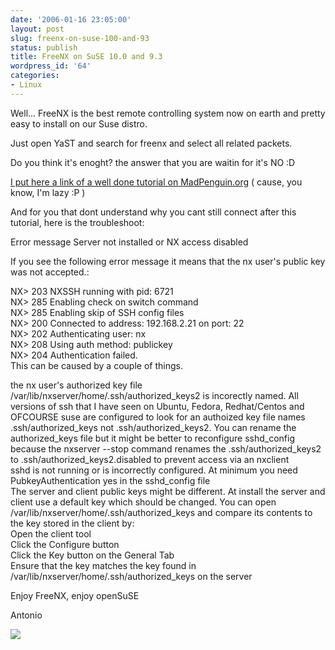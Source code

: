 ```yaml
---
date: '2006-01-16 23:05:00'
layout: post
slug: freenx-on-suse-100-and-93
status: publish
title: FreeNX on SuSE 10.0 and 9.3
wordpress_id: '64'
categories:
- Linux
---
```


Well... FreeNX is the best remote controlling system now on earth and pretty easy to install on our Suse distro.  
  
Just open YaST and search for freenx and select all related packets.  
  
Do you think it's enoght? the answer that you are waitin for it's NO :D  
  
[I put here a link of a well done tutorial on MadPenguin.org](http://madpenguin.org/cms/index.php/?m=show&id=5755&page=1) ( cause, you know, I'm lazy :P )  
  
And for you that dont understand why you cant still connect after this tutorial, here is the troubleshoot:  
  
Error message Server not installed or NX access disabled   
  
If you see the following error message it means that the nx user's public key was not accepted.:   
  
NX> 203 NXSSH running with pid: 6721  
NX> 285 Enabling check on switch command  
NX> 285 Enabling skip of SSH config files  
NX> 200 Connected to address: 192.168.2.21 on port: 22  
NX> 202 Authenticating user: nx  
NX> 208 Using auth method: publickey  
NX> 204 Authentication failed.  
This can be caused by a couple of things.   
  
the nx user's authorized key file /var/lib/nxserver/home/.ssh/authorized_keys2 is incorectly named. All versions of ssh that I have seen on Ubuntu, Fedora, Redhat/Centos and OFCOURSE suse are configured to look for an authoized key file names .ssh/authorized_keys not .ssh/authorized_keys2. You can rename the authorized_keys file but it might be better to reconfigure sshd_config because the nxserver --stop command renames the .ssh/authorized_keys2 to .ssh/authorized_keys2.disabled to prevent access via an nxclient   
sshd is not running or is incorrectly configured. At minimum you need PubkeyAuthentication yes in the sshd_config file   
The server and client public keys might be different. At install the server and client use a default key which should be changed. You can open /var/lib/nxserver/home/.ssh/authorized_keys and compare its contents to the key stored in the client by:   
Open the client tool   
Click the Configure button   
Click the Key button on the General Tab   
Ensure that the key matches the key found in /var/lib/nxserver/home/.ssh/authorized_keys on the server  
  
Enjoy FreeNX, enjoy openSuSE  
  
Antonio

[![](http://www.feedburner.com/fb/images/pub/flchklt.gif)](http://feeds.feedburner.com/zekussuse)
